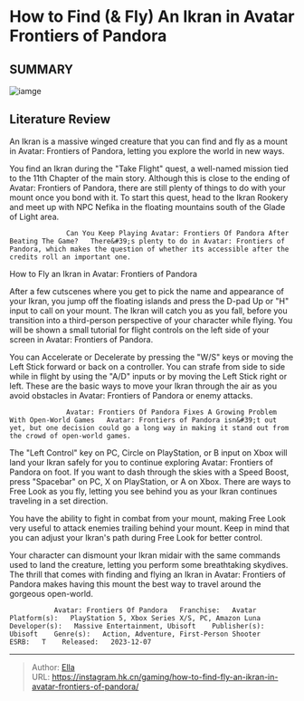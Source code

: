 # How to Find (&amp; Fly) An Ikran in Avatar Frontiers of Pandora


## SUMMARY 

![iamge](https://static1.srcdn.com/wordpress/wp-content/uploads/2023/12/how-to-find-fly-an-ikran-in-avatar-frontiers-of-pandora.jpg)

## Literature Review

An Ikran is a massive winged creature that you can find and fly as a mount in Avatar: Frontiers of Pandora, letting you explore the world in new ways.





You find an Ikran during the &#34;Take Flight&#34; quest, a well-named mission tied to the 11th Chapter of the main story. Although this is close to the ending of Avatar: Frontiers of Pandora, there are still plenty of things to do with your mount once you bond with it. To start this quest, head to the Ikran Rookery and meet up with NPC Nefika in the floating mountains south of the Glade of Light area.




                  Can You Keep Playing Avatar: Frontiers Of Pandora After Beating The Game?   There&#39;s plenty to do in Avatar: Frontiers of Pandora, which makes the question of whether its accessible after the credits roll an important one.   


 How to Fly an Ikran in Avatar: Frontiers of Pandora 
          

After a few cutscenes where you get to pick the name and appearance of your Ikran, you jump off the floating islands and press the D-pad Up or &#34;H&#34; input to call on your mount. The Ikran will catch you as you fall, before you transition into a third-person perspective of your character while flying. You will be shown a small tutorial for flight controls on the left side of your screen in Avatar: Frontiers of Pandora.

You can Accelerate or Decelerate by pressing the &#34;W/S&#34; keys or moving the Left Stick forward or back on a controller. You can strafe from side to side while in flight by using the &#34;A/D&#34; inputs or by moving the Left Stick right or left. These are the basic ways to move your Ikran through the air as you avoid obstacles in Avatar: Frontiers of Pandora or enemy attacks.




                  Avatar: Frontiers Of Pandora Fixes A Growing Problem With Open-World Games   Avatar: Frontiers of Pandora isn&#39;t out yet, but one decision could go a long way in making it stand out from the crowd of open-world games.   

The &#34;Left Control&#34; key on PC, Circle on PlayStation, or B input on Xbox will land your Ikran safely for you to continue exploring Avatar: Frontiers of Pandora on foot. If you want to dash through the skies with a Speed Boost, press &#34;Spacebar&#34; on PC, X on PlayStation, or A on Xbox. There are ways to Free Look as you fly, letting you see behind you as your Ikran continues traveling in a set direction.



You have the ability to fight in combat from your mount, making Free Look very useful to attack enemies trailing behind your mount. Keep in mind that you can adjust your Ikran&#39;s path during Free Look for better control.




Your character can dismount your Ikran midair with the same commands used to land the creature, letting you perform some breathtaking skydives. The thrill that comes with finding and flying an Ikran in Avatar: Frontiers of Pandora makes having this mount the best way to travel around the gorgeous open-world.




               Avatar: Frontiers Of Pandora   Franchise:   Avatar    Platform(s):   PlayStation 5, Xbox Series X/S, PC, Amazon Luna    Developer(s):   Massive Entertainment, Ubisoft    Publisher(s):   Ubisoft    Genre(s):   Action, Adventure, First-Person Shooter    ESRB:   T    Released:   2023-12-07      

---

> Author: [Ella](https://instagram.hk.cn/)  
> URL: https://instagram.hk.cn/gaming/how-to-find-fly-an-ikran-in-avatar-frontiers-of-pandora/  

